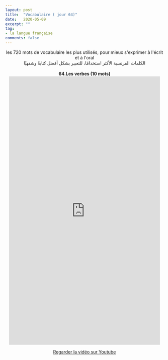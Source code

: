 ```yaml
---
layout: post
title:  "Vocabulaire ( jour 64)"
date:   2020-05-09
excerpt: ""
tag:
- la langue française
comments: false
---
```

 <center>     les 720 mots de vocabulaire les plus utilisés, pour mieux s'exprimer à l'écrit et à l'oral <br> الكلمات الفرنسية الأكثر استخدامًا، للتعبير بشكل أفضل كتابةً وشفهيًا <br><br>     <strong> 64.Les verbes (10 mots)</strong>     <br> <iframe width="480" height="853" src="https://www.youtube.com/embed/mLQGpRhJLDc" title="youtube video player" frameborder="0" allow="accelerometer, autoplay, clipboard-write, encrypted-media, gyroscope, picture-in-picture, web-share" allowfullscreen></iframe>     <br> <p markdown="0"><a href="https://youtube.com/shorts/mLQGpRhJLDc" class="btn btn-danger" target="_blank">Regarder la vidéo sur Youtube</a></p> </center>
